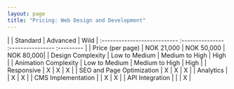 ```yaml
---
layout: page
title: "Pricing: Web Design and Development"
---
```


|                           	| Standard       	| Advanced       	| Wild    	|
:---------------------------	:---------------	:----------------	:---------	|
| Price (per page)           	| NOK 21,000     	| NOK 50,000      | NOK 80,000|
| Design Complexity         	| Low to Medium 	| Medium to High 	| High 	    |
| Animation Complexity      	| Low to Medium 	| Medium to High 	| High 	    |
| Responsive                	|     X          	|     X          	|    X 	    |
| SEO and Page Optimization 	|     X          	|     X          	|    X 	    |
| Analytics                 	|               	|     X          	|    X 	    |
| CMS Implementation        	|               	|     X          	|    X 	    |
| API Integration           	|               	|                	|    X	    |
